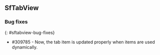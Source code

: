 ## SfTabView

### Bug fixes
{: #sftabview-bug-fixes}

* \#309785 - Now, the tab item is updated properly when items are used dynamically.